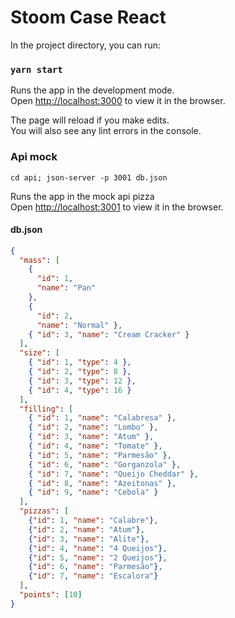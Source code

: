 
# Stoom Case React

In the project directory, you can run:

### `yarn start`

Runs the app in the development mode.<br />
Open [http://localhost:3000](http://localhost:3000) to view it in the browser.

The page will reload if you make edits.<br />
You will also see any lint errors in the console.

### Api mock

```
cd api; json-server -p 3001 db.json
```

Runs the app in the mock api pizza<br />
Open [http://localhost:3001](http://localhost:3001) to view it in the browser.

#### db.json

```json
{
  "mass": [
    {
      "id": 1,
      "name": "Pan"
    },
    {
      "id": 2,
      "name": "Normal" },
    { "id": 3, "name": "Cream Cracker" }
  ],
  "size": [
    { "id": 1, "type": 4 },
    { "id": 2, "type": 8 },
    { "id": 3, "type": 12 },
    { "id": 4, "type": 16 }
  ],
  "filling": [
    { "id": 1, "name": "Calabresa" },
    { "id": 2, "name": "Lombo" },
    { "id": 3, "name": "Atum" },
    { "id": 4, "name": "Tomate" },
    { "id": 5, "name": "Parmesão" },
    { "id": 6, "name": "Gorganzola" },
    { "id": 7, "name": "Queijo Cheddar" },
    { "id": 8, "name": "Azeitonas" },
    { "id": 9, "name": "Cebola" }
  ],
  "pizzas": [
    {"id": 1, "name": "Calabre"},
    {"id": 2, "name": "Atum"},  
    {"id": 3, "name": "Alite"},    
    {"id": 4, "name": "4 Queijos"},    
    {"id": 5, "name": "2 Queijos"},     
    {"id": 6, "name": "Parmesão"},     
    {"id": 7, "name": "Escalora"}
  ],
  "points": [10]
}
```


